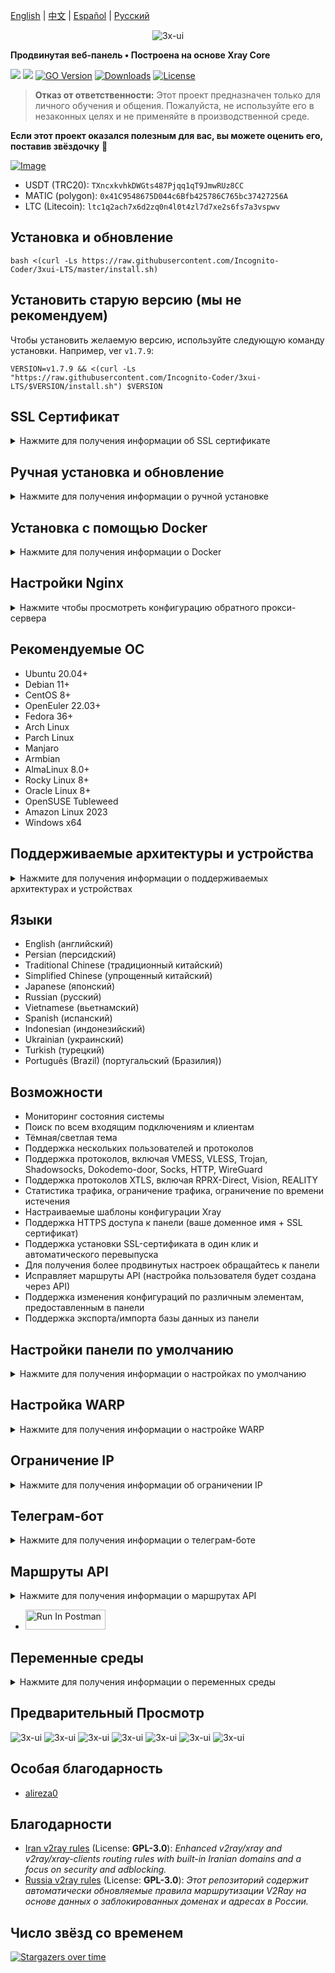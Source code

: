 [English](/README.md) | [中文](/README.zh_CN.md) | [Español](/README.es_ES.md) | [Русский](/README.ru_RU.md)

<p align="center">
  <picture>
    <source media="(prefers-color-scheme: dark)" srcset="./media/3x-ui-dark.png">
    <img alt="3x-ui" src="./media/3x-ui-light.png">
  </picture>
</p>

**Продвинутая веб-панель • Построена на основе Xray Core**

[![](https://img.shields.io/github/v/release/mhsanaei/3x-ui.svg)](https://github.com/Incognito-Coder/3xui-LTS/releases)
[![](https://img.shields.io/github/actions/workflow/status/Incognito-Coder/3xui-LTS/release.yml.svg)](#)
[![GO Version](https://img.shields.io/github/go-mod/go-version/mhsanaei/3x-ui.svg)](#)
[![Downloads](https://img.shields.io/github/downloads/Incognito-Coder/3xui-LTS/total.svg)](#)
[![License](https://img.shields.io/badge/license-GPL%20V3-blue.svg?longCache=true)](https://www.gnu.org/licenses/gpl-3.0.en.html)

> **Отказ от ответственности:** Этот проект предназначен только для личного обучения и общения. Пожалуйста, не используйте его в незаконных целях и не применяйте в производственной среде.

**Если этот проект оказался полезным для вас, вы можете оценить его, поставив звёздочку** :star2:

<p align="left">
  <a href="https://buymeacoffee.com/mhsanaei" target="_blank">
    <img src="./media/buymeacoffe.png" alt="Image">
  </a>
</p>

- USDT (TRC20): `TXncxkvhkDWGts487Pjqq1qT9JmwRUz8CC`
- MATIC (polygon): `0x41C9548675D044c6Bfb425786C765bc37427256A`
- LTC (Litecoin): `ltc1q2ach7x6d2zq0n4l0t4zl7d7xe2s6fs7a3vspwv`

## Установка и обновление

```
bash <(curl -Ls https://raw.githubusercontent.com/Incognito-Coder/3xui-LTS/master/install.sh)
```

## Установить старую версию (мы не рекомендуем)

Чтобы установить желаемую версию, используйте следующую команду установки. Например, ver `v1.7.9`:

```
VERSION=v1.7.9 && <(curl -Ls "https://raw.githubusercontent.com/Incognito-Coder/3xui-LTS/$VERSION/install.sh") $VERSION
```

## SSL Сертификат

<details>
  <summary>Нажмите для получения информации об SSL сертификате</summary>

### ACME

Для управления SSL сертификатами с помощью ACME:

1. Убедитесь, что ваш домен правильно настроен и указывает на сервер.
2. Выполните команду `x-ui` в терминале, затем выберите `SSL Certificate Management`.
3. Вам будут предложены следующие опции:

   - **Get SSL:** Получить SSL сертификаты.
   - **Revoke:** Отозвать существующие SSL сертификаты.
   - **Force Renew:** Принудительно перевыпустить SSL сертификаты.
   - **Show Existing Domains:** Отобразить все сертификаты доменов, доступные на сервере.  
   - **Set Certificate Paths for the Panel:** Укажите сертификат для вашего домена, который будет использоваться панелью.

### Certbot

Для установки и использования Certbot:

```sh
apt-get install certbot -y
certbot certonly --standalone --agree-tos --register-unsafely-without-email -d вашдомен.com
certbot renew --dry-run
```

### Cloudflare

Скрипт управления включает встроенное приложение для получения SSL сертификата через Cloudflare. Чтобы использовать этот скрипт для запроса сертификата, вам потребуется следующее:

- Email, зарегистрированный в Cloudflare
- Глобальный API-ключ Cloudflare
- Доменное имя должно указывать на текущий сервер через Cloudflare

**Как получить глобальный API-ключ Cloudflare:**

1. Выполните команду `x-ui` в терминале, затем выберите `Cloudflare SSL Certificate`.
2. Перейдите по ссылке: [Cloudflare API Tokens](https://dash.cloudflare.com/profile/api-tokens).
3. Нажмите на "View Global API Key" (см. скриншот ниже):
   ![](media/APIKey1.PNG)
4. Возможно, вам потребуется повторно пройти аутентификацию. После этого ключ API будет отображён (см. скриншот ниже):
   ![](media/APIKey2.png)

При использовании просто введите ваше `доменное имя`, `email` и `API-ключ`. Схема приведена ниже:
   ![](media/DetailEnter.png)

</details>

## Ручная установка и обновление

<details>
  <summary>Нажмите для получения информации о ручной установке</summary>

#### Использование

1. Чтобы скачать последнюю версию архива напрямую на ваш сервер, выполните следующую команду:

```sh
ARCH=$(uname -m)
case "${ARCH}" in
  x86_64 | x64 | amd64) XUI_ARCH="amd64" ;;
  i*86 | x86) XUI_ARCH="386" ;;
  armv8* | armv8 | arm64 | aarch64) XUI_ARCH="arm64" ;;
  armv7* | armv7) XUI_ARCH="armv7" ;;
  armv6* | armv6) XUI_ARCH="armv6" ;;
  armv5* | armv5) XUI_ARCH="armv5" ;;
  s390x) echo 's390x' ;;
  *) XUI_ARCH="amd64" ;;
esac


wget https://github.com/Incognito-Coder/3xui-LTS/releases/latest/download/x-ui-linux-${XUI_ARCH}.tar.gz
```

2. После загрузки архива выполните следующие команды для установки или обновления x-ui:

```sh
ARCH=$(uname -m)
case "${ARCH}" in
  x86_64 | x64 | amd64) XUI_ARCH="amd64" ;;
  i*86 | x86) XUI_ARCH="386" ;;
  armv8* | armv8 | arm64 | aarch64) XUI_ARCH="arm64" ;;
  armv7* | armv7) XUI_ARCH="armv7" ;;
  armv6* | armv6) XUI_ARCH="armv6" ;;
  armv5* | armv5) XUI_ARCH="armv5" ;;
  s390x) echo 's390x' ;;
  *) XUI_ARCH="amd64" ;;
esac

cd /root/
rm -rf x-ui/ /usr/local/x-ui/ /usr/bin/x-ui
tar zxvf x-ui-linux-${XUI_ARCH}.tar.gz
chmod +x x-ui/x-ui x-ui/bin/xray-linux-* x-ui/x-ui.sh
cp x-ui/x-ui.sh /usr/bin/x-ui
cp -f x-ui/x-ui.service /etc/systemd/system/
mv x-ui/ /usr/local/
systemctl daemon-reload
systemctl enable x-ui
systemctl restart x-ui
```

</details>

## Установка с помощью Docker

<details>
  <summary>Нажмите для получения информации о Docker</summary>

#### Использование

1. **Установите Docker:**

   ```sh
   bash <(curl -sSL https://get.docker.com)
   ```

2. **Склонируйте репозиторий проекта:**

   ```sh
   git clone https://github.com/MHSanaei/3x-ui.git
   cd 3x-ui
   ```

3. **Запустите сервис:**

   ```sh
   docker compose up -d
   ```

  Добавьте параметр ```--pull always``` для автоматического обновления контейнера, когда публикуется новый образ. Подробности: https://docs.docker.com/reference/cli/docker/container/run/#pull

   **ИЛИ**

   ```sh
   docker run -itd \
      -e XRAY_VMESS_AEAD_FORCED=false \
      -v $PWD/db/:/etc/x-ui/ \
      -v $PWD/cert/:/root/cert/ \
      --network=host \
      --restart=unless-stopped \
      --name 3x-ui \
      ghcr.io/mhsanaei/3x-ui:latest
   ```

4. **Обновление до последней версии:**

   ```sh
   cd 3x-ui
   docker compose down
   docker compose pull 3x-ui
   docker compose up -d
   ```

5. **Удаление 3x-ui из Docker:**

   ```sh
   docker stop 3x-ui
   docker rm 3x-ui
   cd --
   rm -r 3x-ui
   ```

</details>

## Настройки Nginx
<details>
  <summary>Нажмите чтобы просмотреть конфигурацию обратного прокси-сервера</summary>

#### Обратный прокси-сервер Nginx
```nginx
location / {
    proxy_set_header X-Forwarded-For $proxy_add_x_forwarded_for;
    proxy_set_header X-Forwarded-Proto $scheme;
    proxy_set_header Host $http_host;
    proxy_set_header X-Real-IP $remote_addr;
    proxy_set_header Range $http_range;
    proxy_set_header If-Range $http_if_range; 
    proxy_redirect off;
    proxy_pass http://127.0.0.1:2053;
}
```

#### Nginx sub-path
- Убедитесь, что "корневой путь URL адреса панели" в настройках панели и `/sub` совпадают.
- В настройках панели `url` должен заканчиваться на `/`.    

```nginx
location /sub {
    proxy_set_header X-Forwarded-For $proxy_add_x_forwarded_for;
    proxy_set_header X-Forwarded-Proto $scheme;
    proxy_set_header Host $http_host;
    proxy_set_header X-Real-IP $remote_addr;
    proxy_set_header Range $http_range;
    proxy_set_header If-Range $http_if_range; 
    proxy_redirect off;
    proxy_pass http://127.0.0.1:2053;
}
```
</details>

## Рекомендуемые ОС

- Ubuntu 20.04+
- Debian 11+
- CentOS 8+
- OpenEuler 22.03+
- Fedora 36+
- Arch Linux
- Parch Linux
- Manjaro
- Armbian
- AlmaLinux 8.0+
- Rocky Linux 8+
- Oracle Linux 8+
- OpenSUSE Tubleweed
- Amazon Linux 2023
- Windows x64

## Поддерживаемые архитектуры и устройства

<details>
  <summary>Нажмите для получения информации о поддерживаемых архитектурах и устройствах</summary>

Наша платформа поддерживает разнообразные архитектуры и устройства, обеспечивая гибкость в различных вычислительных средах. Вот основные архитектуры, которые мы поддерживаем:

- **amd64**: Эта распространенная архитектура является стандартом для персональных компьютеров и серверов, обеспечивая беспроблемную работу большинства современных операционных систем.

- **x86 / i386**: Широко используется в настольных и портативных компьютерах. Эта архитектура имеет широкую поддержку со стороны множества операционных систем и приложений, включая, но не ограничиваясь, Windows, macOS и Linux.

- **armv8 / arm64 / aarch64**: Предназначена для современных мобильных и встроенных устройств, таких как смартфоны и планшеты. Эта архитектура представлена устройствами, такими как Raspberry Pi 4, Raspberry Pi 3, Raspberry Pi Zero 2/Zero 2 W, Orange Pi 3 LTS и другими.

- **armv7 / arm / arm32**: Служит архитектурой для старых мобильных и встроенных устройств, оставаясь широко используемой в таких устройствах, как Orange Pi Zero LTS, Orange Pi PC Plus, Raspberry Pi 2 и других.

- **armv6 / arm / arm32**: Ориентирована на очень старые встроенные устройства, эта архитектура, хотя и менее распространенная, всё ещё используется. Например, такие устройства, как Raspberry Pi 1, Raspberry Pi Zero/Zero W, полагаются на эту архитектуру.

- **armv5 / arm / arm32**: Более старая архитектура, ассоциируемая с ранними встроенными системами, сегодня менее распространена, но всё ещё может быть найдена в устаревших устройствах, таких как ранние версии Raspberry Pi и некоторые старые смартфоны.

- **s390x**: Эта архитектура обычно используется в мейнфреймах IBM и обеспечивает высокую производительность и надежность для корпоративных рабочих нагрузок.
</details>

## Языки

- English (английский)  
- Persian (персидский)  
- Traditional Chinese (традиционный китайский)  
- Simplified Chinese (упрощенный китайский)  
- Japanese (японский)  
- Russian (русский)  
- Vietnamese (вьетнамский)  
- Spanish (испанский)  
- Indonesian (индонезийский)  
- Ukrainian (украинский)  
- Turkish (турецкий)  
- Português (Brazil) (португальский (Бразилия))

## Возможности

- Мониторинг состояния системы
- Поиск по всем входящим подключениям и клиентам
- Тёмная/светлая тема
- Поддержка нескольких пользователей и протоколов
- Поддержка протоколов, включая VMESS, VLESS, Trojan, Shadowsocks, Dokodemo-door, Socks, HTTP, WireGuard
- Поддержка протоколов XTLS, включая RPRX-Direct, Vision, REALITY
- Статистика трафика, ограничение трафика, ограничение по времени истечения
- Настраиваемые шаблоны конфигурации Xray
- Поддержка HTTPS доступа к панели (ваше доменное имя + SSL сертификат)
- Поддержка установки SSL-сертификата в один клик и автоматического перевыпуска
- Для получения более продвинутых настроек обращайтесь к панели
- Исправляет маршруты API (настройка пользователя будет создана через API)
- Поддержка изменения конфигураций по различным элементам, предоставленным в панели
- Поддержка экспорта/импорта базы данных из панели

## Настройки панели по умолчанию

<details>
  <summary>Нажмите для получения информации о настройках по умолчанию</summary>

### Имя пользователя, Пароль, Порт и Web Base Path

Если вы не измените эти настройки, они будут сгенерированы случайным образом (это не относится к Docker).

**Настройки по умолчанию для Docker:**
- **Имя пользователя:** admin
- **Пароль:** admin
- **Порт:** 2053

### Управление базой данных:

Вы можете удобно выполнять резервное копирование и восстановление базы данных прямо из панели.

- **Путь к базе данных:**
  - `/etc/x-ui/x-ui.db`

### Webbasepath

1. **Сбросить webbasepath:**
   - Откройте терминал.
   - Выполните команду `x-ui`.
   - Выберите опцию `Reset Web Base Path`.

2. **Генерация или настройка пути:**
   - Путь будет сгенерирован случайным образом, или вы можете ввести собственный путь.

3. **Просмотр текущих настроек:**
   - Чтобы просмотреть текущие настройки, используйте команду `x-ui settings` в терминале или опцию `View Current Settings` в `x-ui`.

### Рекомендации по безопасности:
- Для повышения безопасности используйте длинное случайное слово в структуре вашего URL.

**Примеры:**
- `http://ip_адрес:порт/*webbasepath*/panel`
- `http://домен:порт/*webbasepath*/panel`

</details>

## Настройка WARP

<details>
  <summary>Нажмите для получения информации о настройке WARP</summary>

#### Использование

**Для версий `v2.1.0` и новее:**

WARP встроен, и дополнительная установка не требуется. Просто включите необходимую конфигурацию в панели.

</details>

## Ограничение IP

<details>
  <summary>Нажмите для получения информации об ограничении IP</summary>

#### Использование

**Примечание:** Ограничение IP не будет работать корректно при использовании IP Tunnel.

- **Для версий до `v1.6.1`:**
  - Ограничение IP встроено в панель.

**Для версий `v1.7.0` и новее:**

Чтобы включить функциональность ограничения IP, вам нужно установить `fail2ban` и его необходимые файлы, выполнив следующие шаги:

1. Выполните команду `x-ui` в терминале, затем выберите `IP Limit Management`.
2. Вам будут предложены следующие опции:

   - **Change Ban Duration:** Отрегулировать длительность блокировок.
   - **Unban Everyone:** Снять все текущие блокировки.
   - **Check Logs:** Просмотреть логи.
   - **Fail2ban Status:** Проверить статус `fail2ban`.
   - **Restart Fail2ban:** Перезапустить службу `fail2ban`.
   - **Uninstall Fail2ban:** Удалить Fail2ban с его конфигурацией.

3. Добавьте путь к логам доступа в панели, установив `Xray Configs/log/Access log` в `./access.log`, затем сохраните и перезапустите xray.

- **Для версий до `v2.1.3`:**
  - Вам нужно вручную установить путь к логам доступа в вашей конфигурации Xray:

    ```sh
    "log": {
      "access": "./access.log",
      "dnsLog": false,
      "loglevel": "warning"
    },
    ```

- **Для версий `v2.1.3` и новее:**
  - Есть возможность настройки `access.log` непосредственно из панели.

</details>

## Телеграм-бот

<details>
  <summary>Нажмите для получения информации о телеграм-боте</summary>

#### Использование

Веб-панель поддерживает уведомления и функции, такие как ежедневный трафик, вход в панель, резервное копирование базы данных, состояние системы, информация о клиентах и другие, через телеграм-бота. Чтобы использовать бота, вам нужно настроить параметры, связанные с ботом, в панели, включая:

- Токен Telegram
- ID чата админа(-ов)
- Время уведомлений (в синтаксисе cron)
- Уведомления о дате истечения
- Уведомления о лимите трафика
- Резервное копирование базы данных
- Уведомления о загрузке CPU

**Примеры синтаксиса:**

- `30 * * * * *` - Уведомлять на 30-й секунде каждого часа
- `0 */10 * * * *` - Уведомлять на первой секунде каждых 10 минут
- `@hourly` - Ежечасное уведомление
- `@daily` - Ежедневное уведомление (в 00:00)
- `@weekly` - Еженедельное уведомление
- `@every 8h` - Уведомлять каждые 8 часов

### Возможности телеграм-бота

- Периодические отчеты
- Уведомления о входе
- Уведомления о пороге загруженности процессора
- Уведомления о времени истечения и трафике заранее
- Поддерживает меню отчетов клиента, если имя пользователя телеграм клиента добавлено в конфигурации пользователя
- Поддержка отчета о трафике через Telegram, поиск по UUID (VMESS/VLESS) или паролю (TROJAN) - анонимно
- Бот, основанный на меню
- Поиск клиента по email (только администратор)
- Проверка всех входящих соединений
- Проверка состояния сервера
- Проверка истекших пользователей
- Получение резервных копий по запросу и в периодических отчётах
- Многоязычный бот

### Настройка телеграм-бота

- Запустите [Botfather](https://t.me/BotFather) в вашем аккаунте Telegram:
    ![Botfather](./media/botfather.png)

- Создайте нового бота с помощью команды /newbot: у вас спросят 2 вопроса: отображаемое имя и имя пользователя для вашего бота. Обратите внимание, что имя пользователя должно заканчиваться на слово "bot".
    ![Создать нового бота](./media/newbot.png)

- Запустите созданного бота. Ссылку на вашего бота можно найти здесь.
    ![токен](./media/token.png)

- Перейдите в панель и настройте параметры телеграм-бота следующим образом:
![Настройки панели](./media/panel-bot-config.png)

Введите токен вашего бота в поле ввода номер 3.
Введите ID пользователя в поле ввода номер 4. Telegram-аккаунты с этим ID будут администраторами бота. (Вы можете ввести несколько ID, разделяя их запятой)

- Как получить ID пользователя Telegram? Используйте этот [бот](https://t.me/useridinfobot). Запустите бота, и он отобразит ваш ID пользователя Telegram.
![ID пользователя](./media/user-id.png)

</details>

## Маршруты API

<details>
  <summary>Нажмите для получения информации о маршрутах API</summary>

#### Использование

- [API документация](https://www.postman.com/hsanaei/3x-ui/collection/q1l5l0u/3x-ui)
- `/login` с `POST`-данными: `{username: '', password: ''}` для входа
- `/panel/api/inbounds` это базовый путь для следующих действий:

| Метод  | Путь                               | Действие
| :----: | -----------------------------------| -------------------------------------------
| `GET`  | `"/list"`                          | Получить все входящие соединения
| `GET`  | `"/get/:id"`                       | Получить входящее соединение с inbound.id
| `GET`  | `"/getClientTraffics/:email"`      | Получить трафик клиента по email
| `GET`  | `"/getClientTrafficsById/:id"`     | Получить трафик клиента по ID
| `GET`  | `"/createbackup"`                  | Telegram-бот отправит резервную копию администраторам
| `POST` | `"/add"`                           | Добавить входящее соединение
| `POST` | `"/del/:id"`                       | Удалить входящее соединение
| `POST` | `"/update/:id"`                    | Обновить входящее соединение
| `POST` | `"/clientIps/:email"`              | IP-адрес клиента
| `POST` | `"/clearClientIps/:email"`         | Очистить IP-адреса клиента
| `POST` | `"/addClient"`                     | Добавить клиента к входящему соединению
| `POST` | `"/:id/delClient/:clientId"`       | Удалить клиента по clientId\*
| `POST` | `"/updateClient/:clientId"`        | Обновить клиента по clientId\*
| `POST` | `"/:id/resetClientTraffic/:email"` | Сбросить трафик клиента
| `POST` | `"/resetAllTraffics"`              | Сбросить трафик всех входящих соединений
| `POST` | `"/resetAllClientTraffics/:id"`    | Сбросить трафик всех клиентов в входящем соединении
| `POST` | `"/delDepletedClients/:id"`        | Удалить истекших клиентов в входящем соединении (-1: всех)
| `POST` | `"/onlines"`                       | Получить пользователей, которые находятся онлайн (список email'ов)

\*- Поле `clientId` должно быть заполнено следующим образом:

- `client.id` для VMESS и VLESS
- `client.password` для TROJAN
- `client.email` для Shadowsocks

</details>


- [<img src="https://run.pstmn.io/button.svg" alt="Run In Postman" style="width: 128px; height: 32px;">](https://app.getpostman.com/run-collection/5146551-dda3cab3-0e33-485f-96f9-d4262f437ac5?action=collection%2Ffork&source=rip_markdown&collection-url=entityId%3D5146551-dda3cab3-0e33-485f-96f9-d4262f437ac5%26entityType%3Dcollection%26workspaceId%3Dd64f609f-485a-4951-9b8f-876b3f917124)
</details>

## Переменные среды

<details>
  <summary>Нажмите для получения информации о переменных среды</summary>

#### Использование

| Переменная       |                      Тип                       | Значение по умолчанию |
| ---------------- | :------------------------------------------:   | :-------------------- |
| XUI_LOG_LEVEL    | `"debug"` \| `"info"` \| `"warn"` \| `"error"` | `"info"`             |
| XUI_DEBUG        |                   `boolean`                    | `false`              |
| XUI_BIN_FOLDER   |                    `string`                    | `"bin"`              |
| XUI_DB_FOLDER    |                    `string`                    | `"/etc/x-ui"`        |
| XUI_LOG_FOLDER   |                    `string`                    | `"/var/log"`         |

Пример:

```sh
XUI_BIN_FOLDER="bin" XUI_DB_FOLDER="/etc/x-ui" go build main.go
```

</details>

## Предварительный Просмотр

<picture>
  <source media="(prefers-color-scheme: dark)" srcset="./media/01-overview-dark.png">
  <img alt="3x-ui" src="./media/01-overview-light.png">
</picture>
<picture>
  <source media="(prefers-color-scheme: dark)" srcset="./media/02-inbounds-dark.png">
  <img alt="3x-ui" src="./media/02-inbounds-light.png">
</picture>
<picture>
  <source media="(prefers-color-scheme: dark)" srcset="./media/03-add-inbound-dark.png">
  <img alt="3x-ui" src="./media/03-add-inbound-light.png">
</picture>
<picture>
  <source media="(prefers-color-scheme: dark)" srcset="./media/04-add-client-dark.png">
  <img alt="3x-ui" src="./media/04-add-client-light.png">
</picture>
<picture>
  <source media="(prefers-color-scheme: dark)" srcset="./media/05-settings-dark.png">
  <img alt="3x-ui" src="./media/05-settings-light.png">
</picture>
<picture>
  <source media="(prefers-color-scheme: dark)" srcset="./media/06-configs-dark.png">
  <img alt="3x-ui" src="./media/06-configs-light.png">
</picture>
<picture>
  <source media="(prefers-color-scheme: dark)" srcset="./media/07-bot-dark.png">
  <img alt="3x-ui" src="./media/07-bot-light.png">
</picture>

## Особая благодарность

- [alireza0](https://github.com/alireza0/)

## Благодарности

- [Iran v2ray rules](https://github.com/chocolate4u/Iran-v2ray-rules) (License: **GPL-3.0**): _Enhanced v2ray/xray and v2ray/xray-clients routing rules with built-in Iranian domains and a focus on security and adblocking._
- [Russia v2ray rules](https://github.com/runetfreedom/russia-v2ray-rules-dat) (License: **GPL-3.0**): _Этот репозиторий содержит автоматически обновляемые правила маршрутизации V2Ray на основе данных о заблокированных доменах и адресах в России._

## Число звёзд со временем

[![Stargazers over time](https://starchart.cc/MHSanaei/3x-ui.svg?variant=adaptive)](https://starchart.cc/MHSanaei/3x-ui)